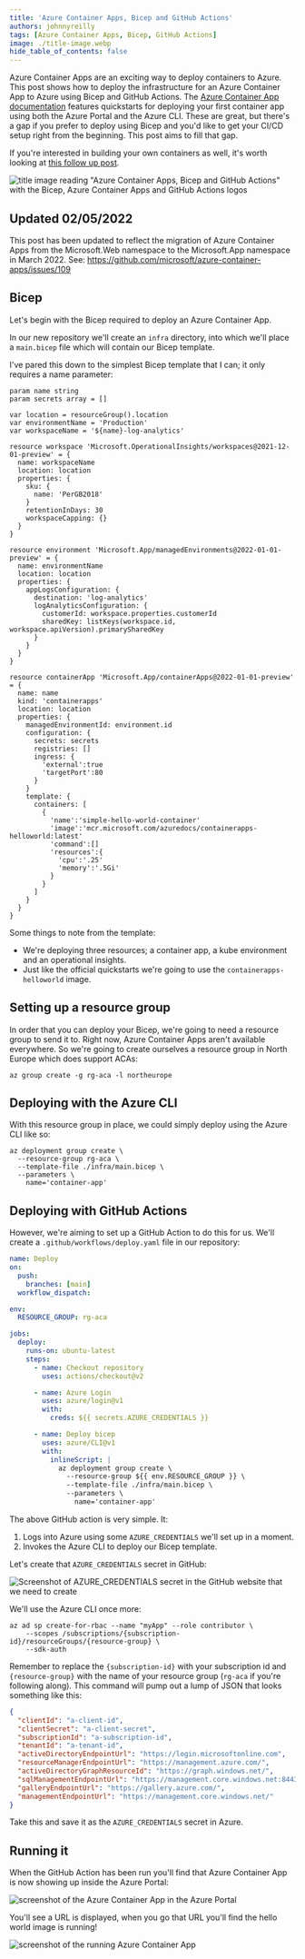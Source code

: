 ```yaml
---
title: 'Azure Container Apps, Bicep and GitHub Actions'
authors: johnnyreilly
tags: [Azure Container Apps, Bicep, GitHub Actions]
image: ./title-image.webp
hide_table_of_contents: false
---
```


Azure Container Apps are an exciting way to deploy containers to Azure. This post shows how to deploy the infrastructure for an Azure Container App to Azure using Bicep and GitHub Actions. The [Azure Container App documentation](https://docs.microsoft.com/en-us/azure/container-apps/) features quickstarts for deploying your first container app using both the Azure Portal and the Azure CLI. These are great, but there's a gap if you prefer to deploy using Bicep and you'd like to get your CI/CD setup right from the beginning. This post aims to fill that gap.

If you're interested in building your own containers as well, it's worth looking at [this follow up post](../2021-12-27-azure-container-apps-build-and-deploy-with-bicep-and-github-actions/index.md).

![title image reading "Azure Container Apps, Bicep and GitHub Actions" with the Bicep, Azure Container Apps and GitHub Actions logos](title-image.webp)

## Updated 02/05/2022

This post has been updated to reflect the migration of Azure Container Apps from the Microsoft.Web namespace to the Microsoft.App namespace in March 2022. See: https://github.com/microsoft/azure-container-apps/issues/109

## Bicep

Let's begin with the Bicep required to deploy an Azure Container App.

In our new repository we'll create an `infra` directory, into which we'll place a `main.bicep` file which will contain our Bicep template.

I've pared this down to the simplest Bicep template that I can; it only requires a name parameter:

```bicep
param name string
param secrets array = []

var location = resourceGroup().location
var environmentName = 'Production'
var workspaceName = '${name}-log-analytics'

resource workspace 'Microsoft.OperationalInsights/workspaces@2021-12-01-preview' = {
  name: workspaceName
  location: location
  properties: {
    sku: {
      name: 'PerGB2018'
    }
    retentionInDays: 30
    workspaceCapping: {}
  }
}

resource environment 'Microsoft.App/managedEnvironments@2022-01-01-preview' = {
  name: environmentName
  location: location
  properties: {
    appLogsConfiguration: {
      destination: 'log-analytics'
      logAnalyticsConfiguration: {
        customerId: workspace.properties.customerId
        sharedKey: listKeys(workspace.id, workspace.apiVersion).primarySharedKey
      }
    }
  }
}

resource containerApp 'Microsoft.App/containerApps@2022-01-01-preview' = {
  name: name
  kind: 'containerapps'
  location: location
  properties: {
    managedEnvironmentId: environment.id
    configuration: {
      secrets: secrets
      registries: []
      ingress: {
        'external':true
        'targetPort':80
      }
    }
    template: {
      containers: [
        {
          'name':'simple-hello-world-container'
          'image':'mcr.microsoft.com/azuredocs/containerapps-helloworld:latest'
          'command':[]
          'resources':{
            'cpu':'.25'
            'memory':'.5Gi'
          }
        }
      ]
    }
  }
}
```

Some things to note from the template:

- We're deploying three resources; a container app, a kube environment and an operational insights.
- Just like the official quickstarts we're going to use the `containerapps-helloworld` image.

## Setting up a resource group

In order that you can deploy your Bicep, we're going to need a resource group to send it to. Right now, Azure Container Apps aren't available everywhere. So we're going to create ourselves a resource group in North Europe which does support ACAs:

```shell
az group create -g rg-aca -l northeurope
```

## Deploying with the Azure CLI

With this resource group in place, we could simply deploy using the Azure CLI like so:

```shell
az deployment group create \
  --resource-group rg-aca \
  --template-file ./infra/main.bicep \
  --parameters \
    name='container-app'
```

## Deploying with GitHub Actions

However, we're aiming to set up a GitHub Action to do this for us. We'll create a `.github/workflows/deploy.yaml` file in our repository:

```yaml
name: Deploy
on:
  push:
    branches: [main]
  workflow_dispatch:

env:
  RESOURCE_GROUP: rg-aca

jobs:
  deploy:
    runs-on: ubuntu-latest
    steps:
      - name: Checkout repository
        uses: actions/checkout@v2

      - name: Azure Login
        uses: azure/login@v1
        with:
          creds: ${{ secrets.AZURE_CREDENTIALS }}

      - name: Deploy bicep
        uses: azure/CLI@v1
        with:
          inlineScript: |
            az deployment group create \
              --resource-group ${{ env.RESOURCE_GROUP }} \
              --template-file ./infra/main.bicep \
              --parameters \
                name='container-app'
```

The above GitHub action is very simple. It:

1. Logs into Azure using some `AZURE_CREDENTIALS` we'll set up in a moment.
2. Invokes the Azure CLI to deploy our Bicep template.

Let's create that `AZURE_CREDENTIALS` secret in GitHub:

![Screenshot of `AZURE_CREDENTIALS` secret in the GitHub website that we need to create](screenshot-github-secrets.webp)

We'll use the Azure CLI once more:

```shell
az ad sp create-for-rbac --name "myApp" --role contributor \
    --scopes /subscriptions/{subscription-id}/resourceGroups/{resource-group} \
    --sdk-auth
```

Remember to replace the `{subscription-id}` with your subscription id and `{resource-group}` with the name of your resource group (`rg-aca` if you're following along). This command will pump out a lump of JSON that looks something like this:

```json
{
  "clientId": "a-client-id",
  "clientSecret": "a-client-secret",
  "subscriptionId": "a-subscription-id",
  "tenantId": "a-tenant-id",
  "activeDirectoryEndpointUrl": "https://login.microsoftonline.com",
  "resourceManagerEndpointUrl": "https://management.azure.com/",
  "activeDirectoryGraphResourceId": "https://graph.windows.net/",
  "sqlManagementEndpointUrl": "https://management.core.windows.net:8443/",
  "galleryEndpointUrl": "https://gallery.azure.com/",
  "managementEndpointUrl": "https://management.core.windows.net/"
}
```

Take this and save it as the `AZURE_CREDENTIALS` secret in Azure.

## Running it

When the GitHub Action has been run you'll find that Azure Container App is now showing up inside the Azure Portal:

![screenshot of the Azure Container App in the Azure Portal](screenshot-azure-portal-container-app.png)

You'll see a URL is displayed, when you go that URL you'll find the hello world image is running!

![screenshot of the running Azure Container App](screenshot-of-running-container-app.png)
